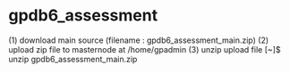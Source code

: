 # gpdb6_assessment
(1) download main source (filename : gpdb6_assessment_main.zip)
(2) upload zip file to masternode at /home/gpadmin
(3) unzip upload file
[~]$ unzip gpdb6_assessment_main.zip
